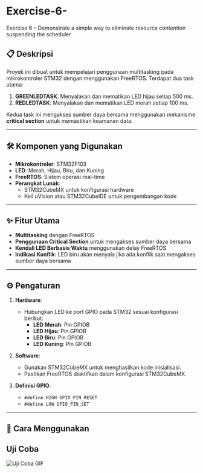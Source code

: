 # Exercise-6-
Exercise 6 – Demonstrate a simple way to eliminate resource contention suspending the scheduler

## 📋 Deskripsi

Proyek ini dibuat untuk mempelajari penggunaan multitasking pada mikrokontroler STM32 dengan menggunakan FreeRTOS. Terdapat dua task utama:
1. **GREENLEDTASK**: Menyalakan dan mematikan LED hijau setiap 500 ms.
2. **REDLEDTASK**: Menyalakan dan mematikan LED merah setiap 100 ms.

Kedua task ini mengakses sumber daya bersama menggunakan mekanisme **critical section** untuk memastikan keamanan data.

---

## 🛠️ Komponen yang Digunakan

- **Mikrokontroler**: STM32F103
- **LED**: Merah, Hijau, Biru, dan Kuning
- **FreeRTOS**: Sistem operasi real-time
- **Perangkat Lunak**:
  - STM32CubeMX untuk konfigurasi hardware
  - Keil uVision atau STM32CubeIDE untuk pengembangan kode

---

## ✨ Fitur Utama

- **Multitasking** dengan FreeRTOS
- **Penggunaan Critical Section** untuk mengakses sumber daya bersama
- **Kendali LED Berbasis Waktu** menggunakan delay FreeRTOS
- **Indikasi Konflik**: LED biru akan menyala jika ada konflik saat mengakses sumber daya bersama

---

## ⚙️ Pengaturan

1. **Hardware**:
   - Hubungkan LED ke port GPIO pada STM32 sesuai konfigurasi berikut:
     - **LED Merah**: Pin GPIOB
     - **LED Hijau**: Pin GPIOB
     - **LED Biru**: Pin GPIOB
     - **LED Kuning**: Pin GPIOB

2. **Software**:
   - Gunakan STM32CubeMX untuk menghasilkan kode inisialisasi.
   - Pastikan FreeRTOS diaktifkan dalam konfigurasi STM32CubeMX.

3. **Definisi GPIO**:
   - `#define HIGH GPIO_PIN_RESET`
   - `#define LOW GPIO_PIN_SET`

---

## 🚀 Cara Menggunakan

## Uji Coba
<img src="Ex_6.gif" alt="Uji Coba GIF" style="max-width: 600px; height: auto">

